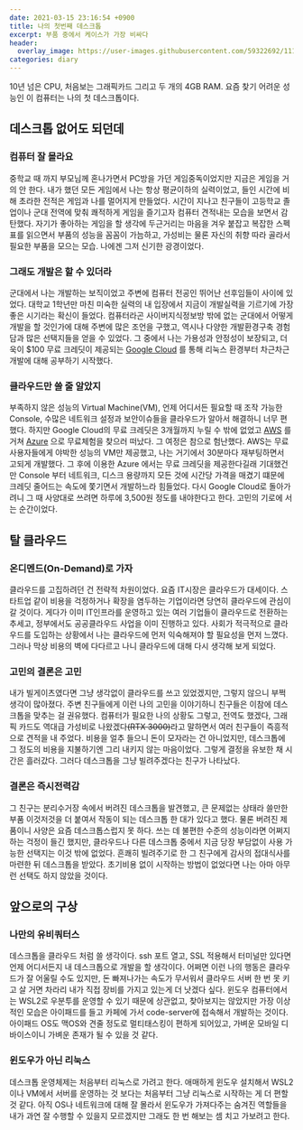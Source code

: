 ```yaml
---
date: 2021-03-15 23:16:54 +0900
title: 나의 첫번째 데스크톱
excerpt: 부품 중에서 케이스가 가장 비싸다
header:
  overlay_image: https://user-images.githubusercontent.com/59322692/111871299-873a2300-89cc-11eb-88a7-a7e3461803ad.jpeg
categories: diary
---
```


10년 넘은 CPU, 처음보는 그래픽카드 그리고 두 개의 4GB RAM.
요즘 찾기 어려운 성능인 이 컴퓨터는 나의 첫 데스크톱이다.

## 데스크톱 없어도 되던데

### 컴퓨터 잘 몰라요
중학교 때 까지 부모님께 혼나가면서 PC방을 가던 게임중독이었지만 지금은 게임을 거의 안 한다. 내가 했던 모든 게임에서
나는 항상 평균이하의 실력이었고, 들인 시간에 비해 초라한 전적은 게임과 나를 멀어지게 만들었다. 시간이 지나고 친구들이 고등학교 졸업이나
군대 전역에 맞춰 쾌적하게 게임을 즐기고자 컴퓨터 견적내는 모습을 보면서 감탄했다. 자기가 좋아하는 게임을 할 생각에 두근거리는 마음을
겨우 붙잡고 복잡한 스펙표를 읽으면서 부품의 성능을 꼼꼼이 가늠하고, 가성비는 물론 자신의 취향 따라 골라서 필요한 부품을 모으는 모습.
나에겐 그저 신기한 광경이었다.

### 그래도 개발은 할 수 있더라
군대에서 나는 개발하는 보직이었고 주변에 컴퓨터 전공인 뛰어난 선후임들이 사이에 있었다. 대학교 1학년만 마친 미숙한 실력의 내 입장에서
지금이 개발실력을 기르기에 가장 좋은 시기라는 확신이 들었다. 컴퓨터라곤 사이버지식정보방 밖에 없는 군대에서 어떻게 개발을 할 것인가에 대해
주변에 많은 조언을 구했고, 역시나 다양한 개발환경구축 경험담과 많은 선택지들을 얻을 수 있었다. 그 중에서 나는 가용성과 안정성이 보장되고,
더욱이 $100 무료 크레딧이 제공되는 [Google Cloud](https://cloud.google.com) 를 통해 리눅스 환경부터
차근차근 개발에 대해 공부하기 시작했다.

### 클라우드만 쓸 줄 알았지
부족하지 않은 성능의 Virtual Machine(VM), 언제 어디서든 필요할 때 조작 가능한 Console, 수많은 네트워크 설정과 보안이슈들을 클라우드가
알아서 해결하니 너무 편했다. 하지만 Google Cloud의 무료 크레딧은 3개월까지 누릴 수 밖에 없었고 [AWS](https://aws.amazon.com) 를 거쳐
[Azure](https://azure.microsoft.com) 으로 무료체험을 찾으러 떠났다. 그 여정은 참으로 험난했다. AWS는 무료 사용자들에게 야박한 성능의
VM만 제공했고, 나는 거기에서 30분마다 재부팅하면서 고되게 개발했다. 그 후에 이용한 Azure 에서는 무료 크레딧을 제공한다길래 기대했건만
Console 부터 네트워크, 디스크 용량까지 모든 것에 시간당 가격을 매겼기 떄문에 크레딧 줄어드는 속도에 쫓기면서 개발하느라 힘들었다.
다시 Google Cloud로 돌아가려니 그 때 사양대로 쓰려면 하루에 3,500원 정도를 내야한다고 한다. 고민의 기로에 서는 순간이었다.

## 탈 클라우드

### 온디멘드(On-Demand)로 가자
클라우드를 고집하려던 건 전략적 차원이었다. 요즘 IT시장은 클라우드가 대세이다. 스타트업 같이 비용을 걱정하거나 확장을 염두하는 기업이라면
당연히 클라우드에 관심이 갈 것이다. 게다가 이미 IT인프라를 운영하고 있는 여러 기업들이 클라우드로 전환하는 추세고, 정부에서도 공공클라우드
사업을 이미 진행하고 있다. 사회가 적극적으로 클라우드를 도입하는 상황에서 나는 클라우드에 먼저 익숙해져야 할 필요성을 먼저 느꼈다. 그러나
막상 비용의 벽에 다다르고 나니 클라우드에 대해 다시 생각해 보게 되었다.

### 고민의 결론은 고민
내가 빌게이츠였다면 그냥 생각없이 클라우드를 쓰고 있었겠지만, 그렇지 않으니 부쩍 생각이 많아졌다. 주변 친구들에게 이런 나의 고민을
이야기하니 친구들은 이참에 데스크톱을 맞추는 걸 권유했다. 컴퓨터가 필요한 나의 상황도 그렇고, 전역도 했겠다, 그래픽 카드도 역대급 가성비로
나왔겠다~~(RTX 3000)~~라고 말하면서 여러 친구들이 즉흥적으로 견적을 내 주었다. 비용을 얼추 들으니 돈이 모자라는 건 아니었지만, 데스크톱에
그 정도의 비용을 지불하기엔 그리 내키지 않는 마음이었다. 그렇게 결정을 유보한 채 시간은 흘러갔다. 그러다 데스크톱을
그냥 빌려주겠다는 친구가 나타났다.

### 결론은 즉시전력감
그 친구는 분리수거장 속에서 버려진 데스크톱을 발견했고, 큰 문제없는 상태라 쓸만한 부품 이것저것을 더 붙여서 작동이 되는 데스크톱 한 대가
있다고 했다. 물론 버려진 제품이니 사양은 요즘 데스크톱스럽지 못 하다. 쓰는 데 불편한 수준의 성능이라면 어쩌지 하는 걱정이 들긴 했지만,
클라우드나 다른 데스크톱 중에서 지금 당장 부담없이 사용 가능한 선택지는 이것 밖에 없었다. 흔쾌히 빌려주기로 한 그 친구에게 감사의
접대식사를 마련한 뒤 데스크톱을 받았다. 초기비용 없이 시작하는 방법이 없었다면 나는 아마 아무런 선택도 하지 않았을 것이다.

## 앞으로의 구상

### 나만의 유비쿼터스
데스크톱을 클라우드 처럼 쓸 생각이다. ssh 포트 열고, SSL 적용해서 터미널만 있다면 언제 어디서든지 내 데스크톱으로 개발을 할 생각이다.
어쩌면 이런 나의 행동은 클라우드가 잘 어울릴 수도 있지만, 돈 빠져나가는 속도가 무서워서 클라우드 서버 한 번 못 키고 살 거면 차라리 내가
직접 장비를 가지고 있는게 더 낫겠다 싶다. 윈도우 컴퓨터에서는 WSL2로 우분투를 운영할 수 있기 때문에 상관없고, 찾아보지는 않았지만 가장
이상적인 모습은 아이패드를 들고 카페에 가서 code-server에 접속해서 개발하는 것이다. 아이패드 OS도 맥OS와 견줄 정도로 멀티태스킹이 편하게
되어있고, 가벼운 모바일 디바이스이니 가벼운 존재가 될 수 있을 것 같다.

### 윈도우가 아닌 리눅스
데스크톱 운영체제는 처음부터 리눅스로 가려고 한다. 애매하게 윈도우 설치해서 WSL2이나 VM에서 서버를 운영하는 것 보다는
처음부터 그냥 리눅스로 시작하는 게 더 편할 것 같다. 아직 OS나 네트워크에 대해 잘 몰라서 윈도우가 가져다주는 숨겨진 역할들을 내가 과연 잘
수행할 수 있을지 모르겠지만 그래도 한 번 해보는 셈 치고 가보려고 한다.
